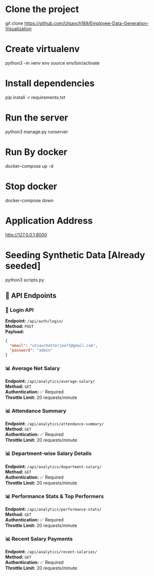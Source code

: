 # Clone the project
git clone https://github.com/Utsavch189/Employee-Data-Generation-Visualization

# Create virtualenv
python3 -m venv env
source env/bin/activate

# Install dependencies
pip install -r requirements.txt

# Run the server
python3 manage.py runserver

# Run By docker
docker-compose up -d

# Stop docker
docker-compose down

# Application Address
http://127.0.0.1:8000

# Seeding Synthetic Data [Already seeded]
python3 scripts.py

## 📡 API Endpoints

### 🔐 **Login API**

**Endpoint:** `/api/auth/login/`  
**Method:** `POST`  
**Payload:**

```json
{
  "email": "utsavchatterjee71@gmail.com",
  "password": "admin"
}
```

### 📊 **Average Net Salary**

**Endpoint:** `/api/analytics/average-salary/`  
**Method:** `GET`  
**Authentication:** ✅ Required  
**Throttle Limit:** 20 requests/minute  


### 📊 **Attendance Summary**

**Endpoint:** `/api/analytics/attendance-summary/`  
**Method:** `GET`  
**Authentication:** ✅ Required  
**Throttle Limit:** 20 requests/minute  


### 📊 **Department-wise Salary Details**

**Endpoint:** `/api/analytics/department-salary/`  
**Method:** `GET`  
**Authentication:** ✅ Required  
**Throttle Limit:** 20 requests/minute  

### 📊 **Performance Stats & Top Performers**

**Endpoint:** `/api/analytics/performance-stats/`  
**Method:** `GET`  
**Authentication:** ✅ Required  
**Throttle Limit:** 20 requests/minute  


### 📊 **Recent Salary Payments**

**Endpoint:** `/api/analytics/recent-salaries/`  
**Method:** `GET`  
**Authentication:** ✅ Required  
**Throttle Limit:** 20 requests/minute  